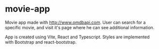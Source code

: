 # movie-app

Movie app made with http://www.omdbapi.com.
User can search for a specific movie, and visit it's page where he can see additional information.

App is created using Vite, React and Typescript.
Styles are implemented with Bootstrap and react-bootstrap.
